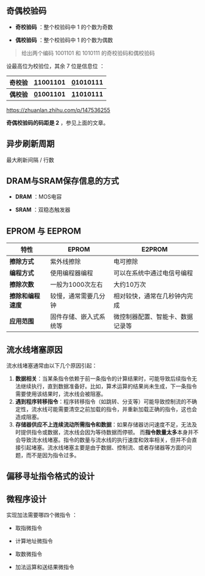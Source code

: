 ## 奇偶校验码

- **奇校验码** ：整个校验码中 1 的个数为奇数

- **偶校验码** ：整个校验码中 1 的个数为偶数

> 给出两个编码 1001101 和 1010111 的奇校验码和偶校验码

设最高位为校验位，其余 7 位是信息位 ：

| 奇校验     | <u>1</u>1001101     | <u>0</u>1010111     |
| ------- | ------------------- | ------------------- |
| **偶校验** | **<u>0</u>1001101** | **<u>1</u>1010111** |

https://zhuanlan.zhihu.com/p/147536255

**奇偶校验码的码距是 2**  ，参见上面的文章。

## 异步刷新周期

最大刷新间隔 / 行数

## DRAM与SRAM保存信息的方式

- **DRAM** ：MOS电容

- **SRAM** ：双稳态触发器

## EPROM 与 EEPROM

| 特性          | EPROM       | E2PROM           |
| ----------- | ----------- | ---------------- |
| **擦除方式**    | 紫外线擦除       | 电可擦除             |
| **编程方式**    | 使用编程器编程     | 可以在系统中通过电信号编程    |
| **擦除次数**    | 一般为1000次左右  | 大约10万次           |
| **擦除和编程速度** | 较慢，通常需要几分钟  | 相对较快，通常在几秒钟内完成   |
| **应用范围**    | 固件存储、嵌入式系统等 | 微控制器配置、智能卡、数据记录等 |

## 流水线堵塞原因

流水线堵塞通常由以下几个原因引起：

1. **数据相关**：当某条指令依赖于前一条指令的计算结果时，可能导致后续指令无法继续执行，直到数据准备好。比如，算术运算的结果尚未生成，下一条指令需要使用该结果时，流水线会被阻塞。
2. **遇到程序转移指令**：程序转移指令（如跳转、分支等）可能导致控制流的不确定性，流水线可能需要清空之前加载的指令，并重新加载正确的指令，这也会造成阻塞。
3. **存储器供应不上连续流动所需指令和数据**：如果存储器访问速度不足，无法及时提供指令或数据，流水线会因为等待数据而停顿。
   而**指令数量太多**本身并不会导致流水线堵塞。指令的数量与流水线的执行速度和效率相关，但并不会直接引起堵塞。流水线堵塞主要是由于数据、控制流、或者存储器等方面的问题，而不是因为指令过多。

## 偏移寻址指令格式的设计

## 微程序设计

实现加法需要哪四个微指令 ：

- 取指微指令

- 计算地址微指令

- 取数微指令

- 加法运算和送结果微指令
